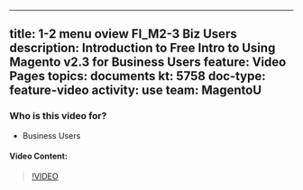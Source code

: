 
---
title: 1-2 menu oview FI_M2-3 Biz Users
description: Introduction to Free Intro to Using Magento v2.3 for Business Users
feature: Video Pages
topics: documents
kt: 5758
doc-type: feature-video
activity: use
team: MagentoU
---

### Who is this video for?

* Business Users

#### Video Content:

>[!VIDEO](https://video.tv.adobe.com/v/35942)


